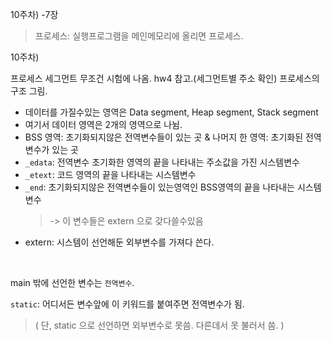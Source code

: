 10주차) -7장

> 프로세스: 실행프로그램을 메인메모리에 올리면 프로세스.  


10주차)

프로세스 세그먼트 무조건 시험에 나옴. hw4 참고.(세그먼트별 주소 확인) 
프로세스의 구조 그림.   

+ 데이터를 가질수있는 영역은 Data segment, Heap segment, Stack segment  
+ 여기서 데이터 영역은 2개의 영역으로 나뉨.  
+ BSS 영역: 초기화되지않은 전역변수들이 있는 곳 & 나머지 한 영역: 초기화된 전역변수가 있는 곳   
+ `_edata`: 전역변수 초기화한 영역의 끝을 나타내는 주소값을 가진 시스템변수  
+ `_etext`: 코드 영역의 끝을 나타내는 시스템변수  
+ `_end`: 초기화되지않은 전역변수들이 있는영역인 BSS영역의 끝을 나타내는 시스템변수  
  > -> 이 변수들은 extern 으로 갖다쓸수있음  
+ extern: 시스템이 선언해둔 외부변수를 가져다 쓴다.

<br>

main 밖에 선언한 변수는 `전역변수`.  

`static`: 어디서든 변수앞에 이 키워드를 붙여주면 전역변수가 됨.  
> ( 단, static 으로 선언하면 외부변수로 못씀. 다른데서 못 불러서 씀. ) 

